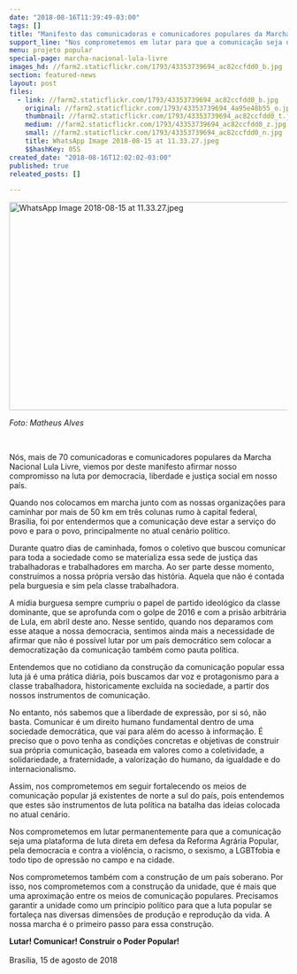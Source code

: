 ```yaml
---
date: "2018-08-16T11:39:49-03:00"
tags: []
title: "Manifesto das comunicadoras e comunicadores populares da Marcha Nacional Lula Livre\n\n"
support_line: "Nos comprometemos em lutar para que a comunicação seja uma plataforma de luta em defesa da Reforma Agrária Popular, pela democracia e contra a violência, o racismo, o sexismo, a LGBTfobia e todo tipo de opressão no no campo e na cidade."
menu: projeto popular
special-page: marcha-nacional-lula-livre
images_hd: //farm2.staticflickr.com/1793/43353739694_ac82ccfdd0_b.jpg
section: featured-news
layout: post
files:
  - link: //farm2.staticflickr.com/1793/43353739694_ac82ccfdd0_b.jpg
    original: //farm2.staticflickr.com/1793/43353739694_4a95e48b55_o.jpg
    thumbnail: //farm2.staticflickr.com/1793/43353739694_ac82ccfdd0_t.jpg
    medium: //farm2.staticflickr.com/1793/43353739694_ac82ccfdd0_z.jpg
    small: //farm2.staticflickr.com/1793/43353739694_ac82ccfdd0_n.jpg
    title: WhatsApp Image 2018-08-15 at 11.33.27.jpeg
    $$hashKey: 05S
created_date: "2018-08-16T12:02:02-03:00"
published: true
releated_posts: []

---
```

<p><img alt="WhatsApp Image 2018-08-15 at 11.33.27.jpeg" height="376" src="//farm2.staticflickr.com/1793/43353739694_ac82ccfdd0_b.jpg" width="700" /></p>

<p><em>Foto: Matheus Alves&nbsp;</em></p>

<p>&nbsp;</p>

<p>N&oacute;s, mais de 70 comunicadoras e comunicadores populares da Marcha Nacional Lula Livre, viemos por deste manifesto afirmar nosso compromisso na luta por democracia, liberdade e justi&ccedil;a social em nosso pa&iacute;s.</p>

<p>Quando nos colocamos em marcha junto com as nossas organiza&ccedil;&otilde;es para caminhar por mais de 50 km em tr&ecirc;s colunas rumo &agrave; capital federal, Bras&iacute;lia, foi por entendermos que a comunica&ccedil;&atilde;o deve estar a servi&ccedil;o do povo e para o povo, principalmente no atual cen&aacute;rio pol&iacute;tico.</p>

<p>Durante quatro dias de caminhada, fomos o coletivo que buscou comunicar para toda a sociedade como se materializa essa sede de justi&ccedil;a das trabalhadoras e trabalhadores em marcha. Ao ser parte desse momento, constru&iacute;mos a nossa pr&oacute;pria vers&atilde;o das hist&oacute;ria. Aquela que n&atilde;o &eacute; contada pela burguesia e sim pela classe trabalhadora.</p>

<p>A m&iacute;dia burguesa sempre cumpriu o papel de partido ideol&oacute;gico da classe dominante, que se aprofunda com o golpe de 2016 e com a pris&atilde;o arbitr&aacute;ria de Lula, em abril deste ano. Nesse sentido, quando nos deparamos com esse ataque a nossa democracia, sentimos ainda mais a necessidade de afirmar que n&atilde;o &eacute; poss&iacute;vel lutar por um pa&iacute;s democr&aacute;tico sem colocar a democratiza&ccedil;&atilde;o da comunica&ccedil;&atilde;o tamb&eacute;m como pauta pol&iacute;tica.</p>

<p>Entendemos que no cotidiano da constru&ccedil;&atilde;o da comunica&ccedil;&atilde;o popular essa luta j&aacute; &eacute; uma pr&aacute;tica di&aacute;ria, pois buscamos dar voz e protagonismo para a classe trabalhadora, historicamente exclu&iacute;da na sociedade, a partir dos nossos instrumentos de comunica&ccedil;&atilde;o.</p>

<p>No entanto, n&oacute;s sabemos que a liberdade de express&atilde;o, por si s&oacute;, n&atilde;o basta. Comunicar &eacute; um direito humano fundamental dentro de uma sociedade democr&aacute;tica, que vai para al&eacute;m do acesso &agrave; informa&ccedil;&atilde;o. &Eacute; preciso que o povo tenha as condi&ccedil;&otilde;es concretas e objetivas de construir sua pr&oacute;pria comunica&ccedil;&atilde;o, baseada em valores como a coletividade, a solidariedade, a fraternidade, a valoriza&ccedil;&atilde;o do humano, da igualdade e do internacionalismo.</p>

<p>Assim, nos comprometemos em seguir fortalecendo os meios de comunica&ccedil;&atilde;o popular j&aacute; existentes de norte a sul do pa&iacute;s, pois entendemos que estes s&atilde;o instrumentos de luta pol&iacute;tica na batalha das ideias colocada no atual cen&aacute;rio.</p>

<p>Nos comprometemos em lutar permanentemente para que a comunica&ccedil;&atilde;o seja uma plataforma de luta direta em defesa da Reforma Agr&aacute;ria Popular, pela democracia e contra a viol&ecirc;ncia, o racismo, o sexismo, a LGBTfobia e todo tipo de opress&atilde;o no campo e na cidade.</p>

<p>Nos comprometemos tamb&eacute;m com a constru&ccedil;&atilde;o de um pa&iacute;s soberano. Por isso, nos comprometemos com a constru&ccedil;&atilde;o da unidade, que &eacute; mais que uma aproxima&ccedil;&atilde;o entre os meios de comunica&ccedil;&atilde;o populares. Precisamos garantir a unidade como um princ&iacute;pio pol&iacute;tico para que a luta popular se fortale&ccedil;a nas diversas dimens&otilde;es de produ&ccedil;&atilde;o e reprodu&ccedil;&atilde;o da vida. A nossa marcha &eacute; o primeiro passo para essa constru&ccedil;&atilde;o.</p>

<p><strong>Lutar!&nbsp;Comunicar! Construir o Poder Popular!</strong><br />
<br />
Bras&iacute;lia, 15 de agosto de 2018</p>

<p>&nbsp;</p>

